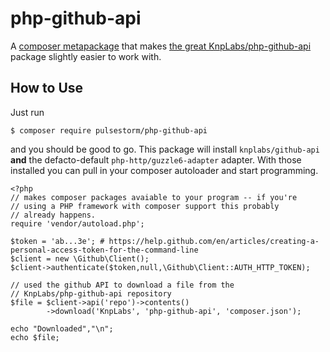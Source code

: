 # php-github-api

A [composer metapackage](https://getcomposer.org/doc/04-schema.md#type) that makes [the great KnpLabs/php-github-api](https://github.com/KnpLabs/php-github-api) package slightly easier to work with.

## How to Use

Just run

    $ composer require pulsestorm/php-github-api

and you should be good to go.  This package will install `knplabs/github-api` **and** the defacto-default `php-http/guzzle6-adapter` adapter.  With those installed you can pull in your composer autoloader and start programming.

    <?php
    // makes composer packages avaiable to your program -- if you're
    // using a PHP framework with composer support this probably
    // already happens.
    require 'vendor/autoload.php';

    $token = 'ab...3e'; # https://help.github.com/en/articles/creating-a-personal-access-token-for-the-command-line
    $client = new \Github\Client();
    $client->authenticate($token,null,\Github\Client::AUTH_HTTP_TOKEN);

    // used the github API to download a file from the
    // KnpLabs/php-github-api repository
    $file = $client->api('repo')->contents()
            ->download('KnpLabs', 'php-github-api', 'composer.json');

    echo "Downloaded","\n";
    echo $file;

